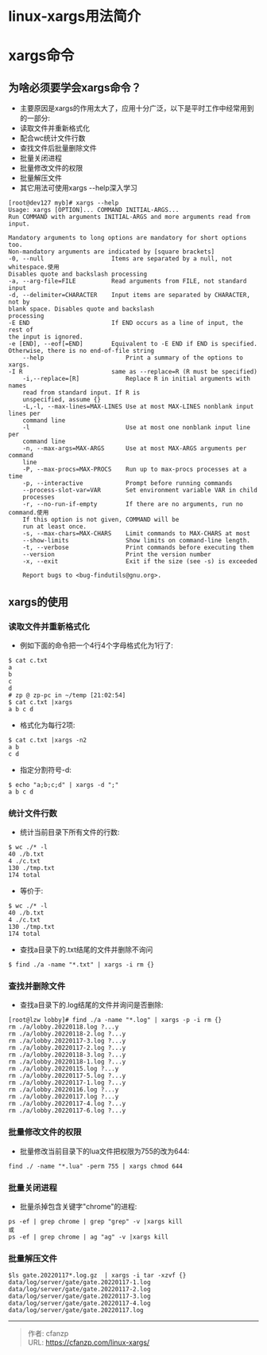 # linux-xargs用法简介

# xargs命令
##  为啥必须要学会xargs命令？
- 主要原因是xargs的作用太大了，应用十分广泛，以下是平时工作中经常用到的一部分:
- 读取文件并重新格式化
- 配合wc统计文件行数
- 查找文件后批量删除文件
- 批量关闭进程
- 批量修改文件的权限
- 批量解压文件
- 其它用法可使用xargs --help深入学习
```
[root@dev127 myb]# xargs --help
Usage: xargs [OPTION]... COMMAND INITIAL-ARGS...
Run COMMAND with arguments INITIAL-ARGS and more arguments read from input.

Mandatory arguments to long options are mandatory for short options too.
Non-mandatory arguments are indicated by [square brackets]
-0, --null                   Items are separated by a null, not whitespace.使用
Disables quote and backslash processing
-a, --arg-file=FILE          Read arguments from FILE, not standard input
-d, --delimiter=CHARACTER    Input items are separated by CHARACTER, not by
blank space. Disables quote and backslash
processing
-E END                       If END occurs as a line of input, the rest of
the input is ignored.
-e [END], --eof[=END]        Equivalent to -E END if END is specified.
Otherwise, there is no end-of-file string
    --help                       Print a summary of the options to xargs.
-I R                         same as --replace=R (R must be specified)
    -i,--replace=[R]             Replace R in initial arguments with names
    read from standard input. If R is
    unspecified, assume {}
    -L,-l, --max-lines=MAX-LINES Use at most MAX-LINES nonblank input lines per
    command line
    -l                           Use at most one nonblank input line per
    command line
    -n, --max-args=MAX-ARGS      Use at most MAX-ARGS arguments per command
    line
    -P, --max-procs=MAX-PROCS    Run up to max-procs processes at a time
    -p, --interactive            Prompt before running commands
    --process-slot-var=VAR       Set environment variable VAR in child
    processes
    -r, --no-run-if-empty        If there are no arguments, run no command.使用
    If this option is not given, COMMAND will be
    run at least once.
    -s, --max-chars=MAX-CHARS    Limit commands to MAX-CHARS at most
    --show-limits                Show limits on command-line length.
    -t, --verbose                Print commands before executing them
    --version                    Print the version number
    -x, --exit                   Exit if the size (see -s) is exceeded

    Report bugs to <bug-findutils@gnu.org>.
```

## xargs的使用
### 读取文件并重新格式化
- 例如下面的命令把一个4行4个字母格式化为1行了:
```
$ cat c.txt
a
b
c
d
# zp @ zp-pc in ~/temp [21:02:54] 
$ cat c.txt |xargs
a b c d
```

- 格式化为每行2项:
```
$ cat c.txt |xargs -n2
a b
c d
```

- 指定分割符号-d:
```
$ echo "a;b;c;d" | xargs -d ";"
a b c d
```

### 统计文件行数
- 统计当前目录下所有文件的行数:
```
$ wc ./* -l
40 ./b.txt
4 ./c.txt
130 ./tmp.txt
174 total
```

- 等价于:
```
$ wc ./* -l
40 ./b.txt
4 ./c.txt
130 ./tmp.txt
174 total
```

- 查找a目录下的.txt结尾的文件并删除不询问
```
$ find ./a -name "*.txt" | xargs -i rm {}
```

### 查找并删除文件
- 查找a目录下的.log结尾的文件并询问是否删除:
```
[root@lzw lobby]# find ./a -name "*.log" | xargs -p -i rm {}
rm ./a/lobby.20220118.log ?...y
rm ./a/lobby.20220118-2.log ?...y
rm ./a/lobby.20220117-3.log ?...y
rm ./a/lobby.20220117-2.log ?...y
rm ./a/lobby.20220118-3.log ?...y
rm ./a/lobby.20220118-1.log ?...y
rm ./a/lobby.20220115.log ?...y
rm ./a/lobby.20220117-5.log ?...y
rm ./a/lobby.20220117-1.log ?...y
rm ./a/lobby.20220116.log ?...y
rm ./a/lobby.20220117.log ?...y
rm ./a/lobby.20220117-4.log ?...y
rm ./a/lobby.20220117-6.log ?...y
```

### 批量修改文件的权限
- 批量修改当前目录下的lua文件把权限为755的改为644:
```
find ./ -name "*.lua" -perm 755 | xargs chmod 644
```

### 批量关闭进程
- 批量杀掉包含关键字"chrome"的进程:
```
ps -ef | grep chrome | grep "grep" -v |xargs kill
或
ps -ef | grep chrome | ag "ag" -v |xargs kill
```
### 批量解压文件
```
$ls gate.20220117*.log.gz  | xargs -i tar -xzvf {}
data/log/server/gate/gate.20220117-1.log
data/log/server/gate/gate.20220117-2.log
data/log/server/gate/gate.20220117-3.log
data/log/server/gate/gate.20220117-4.log
data/log/server/gate/gate.20220117.log
```


---

> 作者: cfanzp  
> URL: https://cfanzp.com/linux-xargs/  

